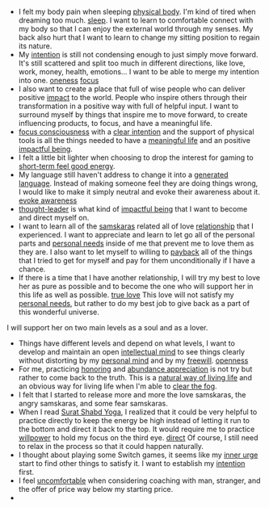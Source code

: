 - I felt my body pain when sleeping [physical body](<physical body.md>). I'm kind of tired when dreaming too much. [sleep](<sleep.md>). I want to learn to comfortable connect with my body so that I can enjoy the external world through my senses. My back also hurt that I want to learn to change my sitting position to regain its nature.
- My [intention](<intention.md>) is still not condensing enough to just simply move forward. It's still scattered and split too much in different directions, like love, work, money, health, emotions... I want to be able to merge my intention into one. [oneness](<oneness.md>) [focus](<focus.md>)
- I also want to create a place that full of wise people who can deliver positive [impact](<impact.md>) to the world. People who inspire others through their transformation in a positive way with full of helpful input. I want to surround myself by things that inspire me to move forward, to create influencing products, to focus, and have a meaningful life.
- [focus consciousness](<focus consciousness.md>) with a [clear intention](<clear intention.md>) and the support of physical tools is all the things needed to have a [meaningful life](<meaningful life.md>) and an positive [impactful being](<impactful being.md>).
- I felt a little bit lighter when choosing to drop the interest for gaming to [short-term feel good energy](<short-term feel good energy.md>).
- My language still haven't address to change it into a [generated language](<generated language.md>). Instead of making someone feel they are doing things wrong, I would like to make it simply neutral and evoke their awareness about it. [evoke awareness](<evoke awareness.md>)
- [thought-leader](<thought-leader.md>) is what kind of [impactful being](<impactful being.md>) that I want to become and direct myself on.
- I want to learn all of the [samskaras](<samskaras.md>) related all of love [relationship](<relationship.md>) that I experienced. I want to appreciate and learn to let go all of the personal parts and [personal needs](<personal needs.md>) inside of me that prevent me to love them as they are. I also want to let myself to willing to [payback](<payback.md>) all of the things that I tried to get for myself and pay for them unconditionally if I have a chance. 
- If there is a time that I have another relationship, I will try my best to love her as pure as possible and to become the one who will support her in this life as well as possible. [true love](<true love.md>) This love will not satisfy my [personal needs](<personal needs.md>), but rather to do my best job to give back as a part of this wonderful universe.

I will support her on two main levels as a soul and as a lover.
- Things have different levels and depend on what levels, I want to develop and maintain an open [intellectual mind](<intellectual mind.md>) to see things clearly without distorting by my [personal mind](<personal mind.md>) and by my [freewill](<freewill.md>). [openness](<openness.md>)
- For me, practicing [honoring](<honoring.md>) and [abundance appreciation](<abundance appreciation.md>) is not try but rather to come back to the truth. This is a [natural way of living life](<natural way of living life.md>) and an obvious way for living life when I'm able to [clear the fog](<clear the fog.md>).
- I felt that I started to release more and more the love samskaras, the angry samskaras, and some fear samskaras.
- When I read [Surat Shabd Yoga](<Surat Shabd Yoga.md>), I realized that it could be very helpful to practice directly to keep the energy be high instead of letting it run to the bottom and direct it back to the top. It would require me to practice [willpower](<willpower.md>) to hold my focus on the third eye. [direct](<direct.md>) Of course, I still need to relax in the process so that it could happen naturally. 
-  I thought about playing some Switch games, it seems like my [inner urge](<inner urge.md>) start to find other things to satisfy it. I want to establish my [intention](<intention.md>) first.
- I feel [uncomfortable](<uncomfortable.md>) when considering coaching with man, stranger, and the offer of price way below my starting price.
- 
